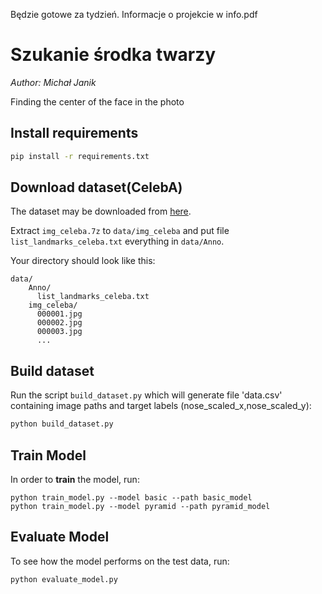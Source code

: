 Będzie gotowe za tydzień. Informacje o projekcie w info.pdf

# Szukanie środka twarzy 

_Author: Michał Janik_

Finding the center of the face in the photo

## Install requirements

```bash
pip install -r requirements.txt
```

## Download dataset(CelebA)

The dataset may be downloaded from [here][celeba].

Extract `img_celeba.7z` to `data/img_celeba` and put file `list_landmarks_celeba.txt` everything in `data/Anno`.

Your directory should look like this:
```
data/
    Anno/
      list_landmarks_celeba.txt
    img_celeba/
      000001.jpg
      000002.jpg
      000003.jpg
      ...
```

## Build dataset

Run the script `build_dataset.py` which will generate file 'data.csv' containing image paths and target labels (nose_scaled_x,nose_scaled_y):

```bash
python build_dataset.py
```

## Train Model
In order to **train** the model, run:

```
python train_model.py --model basic --path basic_model
python train_model.py --model pyramid --path pyramid_model
```

## Evaluate Model
To see how the model performs on the test data, run:
```
python evaluate_model.py
```

[celeba]: http://mmlab.ie.cuhk.edu.hk/projects/CelebA.html
